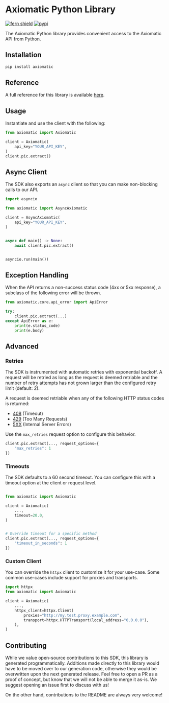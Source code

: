# Axiomatic Python Library

[![fern shield](https://img.shields.io/badge/%F0%9F%8C%BF-Built%20with%20Fern-brightgreen)](https://buildwithfern.com?utm_source=github&utm_medium=github&utm_campaign=readme&utm_source=https%3A%2F%2Fgithub.com%2Faxiomatic-ai%2Faxiomatic-python-sdk)
[![pypi](https://img.shields.io/pypi/v/axiomatic)](https://pypi.python.org/pypi/axiomatic)

The Axiomatic Python library provides convenient access to the Axiomatic API from Python.

## Installation

```sh
pip install axiomatic
```

## Reference

A full reference for this library is available [here](./reference.md).

## Usage

Instantiate and use the client with the following:

```python
from axiomatic import Axiomatic

client = Axiomatic(
    api_key="YOUR_API_KEY",
)
client.pic.extract()
```

## Async Client

The SDK also exports an `async` client so that you can make non-blocking calls to our API.

```python
import asyncio

from axiomatic import AsyncAxiomatic

client = AsyncAxiomatic(
    api_key="YOUR_API_KEY",
)


async def main() -> None:
    await client.pic.extract()


asyncio.run(main())
```

## Exception Handling

When the API returns a non-success status code (4xx or 5xx response), a subclass of the following error
will be thrown.

```python
from axiomatic.core.api_error import ApiError

try:
    client.pic.extract(...)
except ApiError as e:
    print(e.status_code)
    print(e.body)
```

## Advanced

### Retries

The SDK is instrumented with automatic retries with exponential backoff. A request will be retried as long
as the request is deemed retriable and the number of retry attempts has not grown larger than the configured
retry limit (default: 2).

A request is deemed retriable when any of the following HTTP status codes is returned:

- [408](https://developer.mozilla.org/en-US/docs/Web/HTTP/Status/408) (Timeout)
- [429](https://developer.mozilla.org/en-US/docs/Web/HTTP/Status/429) (Too Many Requests)
- [5XX](https://developer.mozilla.org/en-US/docs/Web/HTTP/Status/500) (Internal Server Errors)

Use the `max_retries` request option to configure this behavior.

```python
client.pic.extract(..., request_options={
    "max_retries": 1
})
```

### Timeouts

The SDK defaults to a 60 second timeout. You can configure this with a timeout option at the client or request level.

```python

from axiomatic import Axiomatic

client = Axiomatic(
    ...,
    timeout=20.0,
)


# Override timeout for a specific method
client.pic.extract(..., request_options={
    "timeout_in_seconds": 1
})
```

### Custom Client

You can override the `httpx` client to customize it for your use-case. Some common use-cases include support for proxies
and transports.
```python
import httpx
from axiomatic import Axiomatic

client = Axiomatic(
    ...,
    httpx_client=httpx.Client(
        proxies="http://my.test.proxy.example.com",
        transport=httpx.HTTPTransport(local_address="0.0.0.0"),
    ),
)
```

## Contributing

While we value open-source contributions to this SDK, this library is generated programmatically.
Additions made directly to this library would have to be moved over to our generation code,
otherwise they would be overwritten upon the next generated release. Feel free to open a PR as
a proof of concept, but know that we will not be able to merge it as-is. We suggest opening
an issue first to discuss with us!

On the other hand, contributions to the README are always very welcome!

